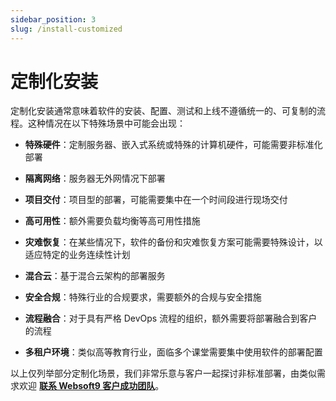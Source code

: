 ```yaml
---
sidebar_position: 3
slug: /install-customized
---
```


# 定制化安装

定制化安装通常意味着软件的安装、配置、测试和上线不遵循统一的、可复制的流程。这种情况在以下特殊场景中可能会出现：

- **特殊硬件**：定制服务器、嵌入式系统或特殊的计算机硬件，可能需要非标准化部署

- **隔离网络**：服务器无外网情况下部署

- **项目交付**：项目型的部署，可能需要集中在一个时间段进行现场交付

- **高可用性**：额外需要负载均衡等高可用性措施

- **灾难恢复**：在某些情况下，软件的备份和灾难恢复方案可能需要特殊设计，以适应特定的业务连续性计划

- **混合云**：基于混合云架构的部署服务

- **安全合规**：特殊行业的合规要求，需要额外的合规与安全措施

- **流程融合**：对于具有严格 DevOps 流程的组织，额外需要将部署融合到客户的流程

- **多租户环境**：类似高等教育行业，面临多个课堂需要集中使用软件的部署配置

以上仅列举部分定制化场景，我们非常乐意与客户一起探讨非标准部署，由类似需求欢迎 **[联系 Websoft9 客户成功团队](../helpdesk)**。  